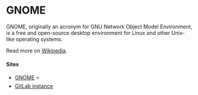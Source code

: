 # GNOME

GNOME, originally an acronym for GNU Network Object Model Environment, is a free and open-source desktop environment for Linux and other Unix-like operating systems.

Read more on [Wikipedia](https://en.wikipedia.org/wiki/GNOME).

#### Sites
- [GNOME](https://www.gnome.org) ⭐
- [GitLab instance](https://gitlab.gnome.org)
